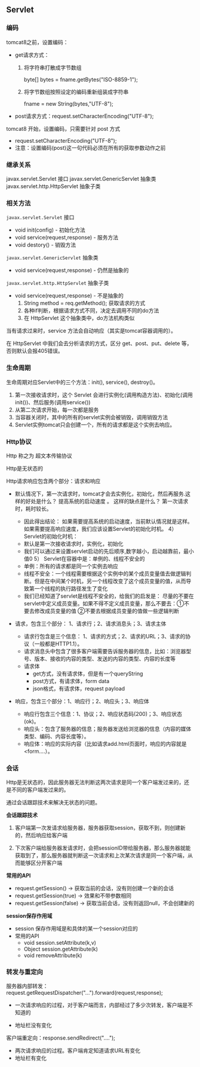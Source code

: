 ## Servlet

### 编码

tomcat8之前，设置编码：

- get请求方式：

  1. 将字符串打散成字节数组

     byte[] bytes = fname.getBytes("ISO-8859-1");

  2. 将字节数组按照设定的编码重新组装成字符串

     fname = new String(bytes,"UTF-8");

- post请求方式：request.setCharacterEncoding("UTF-8");

tomcat8 开始，设置编码，只需要针对 post 方式

- request.setCharacterEncoding("UTF-8");
- 注意：设置编码(post)这一句代码必须在所有的获取参数动作之前

### 继承关系

javax.servlet.Servlet 接口
	javax.servlet.GenericServlet 抽象类
		javax.servlet.http.HttpServlet 抽象子类

### 相关方法

`javax.servlet.Servlet` 接口

- void init(config) - 初始化方法
- void service(request,response) - 服务方法
- void destory() - 销毁方法

`javax.servlet.GenericServlet` 抽象类

- void service(request,response) - 仍然是抽象的

`javax.servlet.http.HttpServlet` 抽象子类

- void service(request,response) - 不是抽象的
  1. String method = req.getMethod(); 获取请求的方式
  2. 各种if判断，根据请求方式不同，决定去调用不同的do方法
  3. 在 HttpServlet 这个抽象类中，do方法机构类似
     

当有请求过来时，service 方法会自动响应（其实是tomcat容器调用的）。

在 HttpServlet 中我们会去分析请求的方式，区分 get、post、put、delete 等，否则默认会报405错误。

### 生命周期

生命周期对应Servlet中的三个方法：init(), service(), destroy()。

1. 第一次接收请求时，这个 Servlet 会进行实例化(调用构造方法)、初始化(调用init())、然后服务(调用service())
2. 从第二次请求开始，每一次都是服务
3. 当容器关闭时，其中的所有的servlet实例会被销毁，调用销毁方法
4. Servlet实例tomcat只会创建一个，所有的请求都是这个实例去响应。

### Http协议

Http 称之为 超文本传输协议

Http是无状态的

Http请求响应包含两个部分：请求和响应

- 默认情况下，第一次请求时，tomcat才会去实例化，初始化，然后再服务.这样的好处是什么？ 提高系统的启动速度 。 这样的缺点是什么？ 第一次请求时，耗时较长。
    - 因此得出结论： 如果需要提高系统的启动速度，当前默认情况就是这样。如果需要提高响应速度，我们应该设置Servlet的初始化时机。
    4） Servlet的初始化时机：
    - 默认是第一次接收请求时，实例化，初始化
    - 我们可以通过<load-on-startup>来设置servlet启动的先后顺序,数字越小，启动越靠前，最小值0
    5） Servlet在容器中是：单例的、线程不安全的
    - 单例：所有的请求都是同一个实例去响应
    - 线程不安全：一个线程需要根据这个实例中的某个成员变量值去做逻辑判断。但是在中间某个时机，另一个线程改变了这个成员变量的值，从而导致第一个线程的执行路径发生了变化
    - 我们已经知道了servlet是线程不安全的，给我们的启发是： 尽量的不要在servlet中定义成员变量。如果不得不定义成员变量，那么不要去：①不要去修改成员变量的值 ②不要去根据成员变量的值做一些逻辑判断

- 请求，包含三个部分： 1、请求行；2、请求消息头；3、请求主体
    - 请求行包含是三个信息： 1、请求的方式；2、请求的URL；3、请求的协议（一般都是HTTP1.1）。
    - 请求消息头中包含了很多客户端需要告诉服务器的信息，比如：浏览器型号、版本、接收的内容的类型、发送的内容的类型、内容的长度等
    - 请求体
        - get方式，没有请求体，但是有一个queryString
        - post方式，有请求体，form data
        - json格式，有请求体，request payload
- 响应，包含三个部分：1、响应行；2、响应头；3、响应体
    - 响应行包含三个信息：1、协议；2、响应状态码(200)；3、响应状态(ok)。
    - 响应头：包含了服务器的信息；服务器发送给浏览器的信息（内容的媒体类型、编码、内容长度等）。
    - 响应体：响应的实际内容（比如请求add.html页面时，响应的内容就是<html><head><body><form....）。

### 会话

Http是无状态的，因此服务器无法判断这两次请求是同一个客户端发过来的，还是不同的客户端发过来的。

通过会话跟踪技术来解决无状态的问题。

**会话跟踪技术**

1. 客户端第一次发请求给服务器，服务器获取session，获取不到，则创建新的，然后响应给客户端

2. 下次客户端给服务器发请求时，会把sessionID带给服务器，那么服务器就能获取到了，那么服务器就判断这一次请求和上次某次请求是同一个客户端，从而能够区分开客户端

**常用的API**

- request.getSession() -> 获取当前的会话，没有则创建一个新的会话
- request.getSession(true) -> 效果和不带参数相同
- request.getSession(false) -> 获取当前会话，没有则返回null，不会创建新的

**session保存作用域**

  - session 保存作用域是和具体的某一个session对应的
  - 常用的API
    - void session.setAttribute(k,v)
    - Object session.getAttribute(k)
    - void removeAttribute(k)

### 转发与重定向

服务器内部转发：request.getRequestDispatcher("...").forward(request,response);

  - 一次请求响应的过程，对于客户端而言，内部经过了多少次转发，客户端是不知道的

- 地址栏没有变化

客户端重定向：response.sendRedirect("....");

  - 两次请求响应的过程。客户端肯定知道请求URL有变化
  - 地址栏有变化
